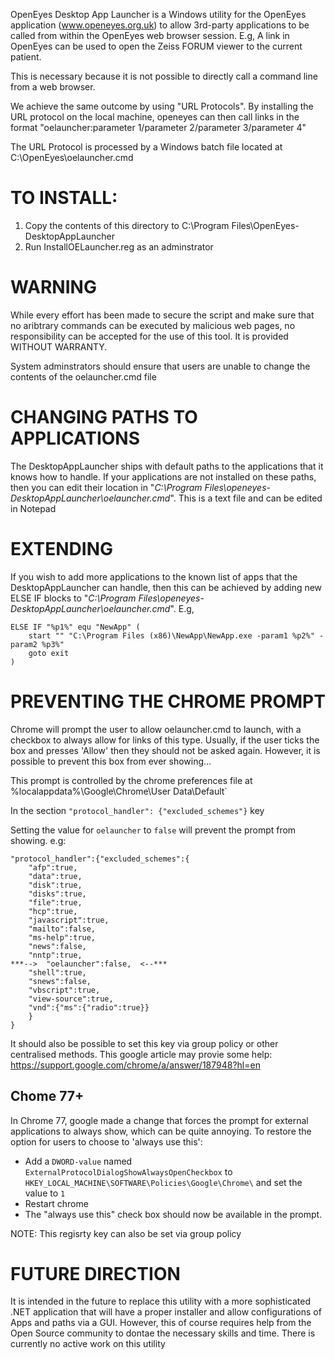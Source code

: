OpenEyes Desktop App Launcher is a Windows utility for the OpenEyes application (www.openeyes.org.uk)
to allow 3rd-party applications to be called from within the OpenEyes web browser session.
E.g, A link in OpenEyes can be used to open the Zeiss FORUM viewer to the current patient.

This is necessary because it is not possible to directly call a command line from a web browser.

We achieve the same outcome by using "URL Protocols". By installing the URL protocol on the local machine,
openeyes can then call links in the format "oelauncher:parameter 1/parameter 2/parameter 3/parameter 4"

The URL Protocol is processed by a Windows batch file located at C:\OpenEyes\oelauncher.cmd


TO INSTALL:
==========
1. Copy the contents of this directory to C:\Program Files\OpenEyes-DesktopAppLauncher
2. Run InstallOELauncher.reg as an adminstrator


WARNING
=======
While every effort has been made to secure the script and make sure that no aribtrary commands can
be executed by malicious web pages, no responsibility can be accepted for the use of this tool. It
is provided WITHOUT WARRANTY.

System adminstrators should ensure that users are unable to change the contents of the oelauncher.cmd file


CHANGING PATHS TO APPLICATIONS
==============================
The DesktopAppLauncher ships with default paths to the applications that it knows how to handle. If your applications are not installed on these paths, then you can edit their location in "_C:\Program Files\openeyes-DesktopAppLauncher\oelauncher.cmd_". This is a text file and can be edited in Notepad

EXTENDING
=========
If you wish to add more applications to the known list of apps that the DesktopAppLauncher can handle, then this can be achieved by adding new ELSE IF blocks to "_C:\Program Files\openeyes-DesktopAppLauncher\oelauncher.cmd_". E.g,

```
ELSE IF "%p1%" equ "NewApp" (
    start "" "C:\Program Files (x86)\NewApp\NewApp.exe -param1 %p2%" -param2 %p3%"
    goto exit
)
```

PREVENTING THE CHROME PROMPT
============================

Chrome will prompt the user to allow oelauncher.cmd to launch, with a checkbox to always allow for links of this type. Usually, if the user ticks the box and presses 'Allow' then they should not be asked again. However, it is possible to prevent this box from ever showing...

This prompt is controlled by the chrome preferences file at %localappdata%\Google\Chrome\User Data\Default`

In the section `"protocol_handler": {"excluded_schemes"}` key

Setting the value for `oelauncher` to `false` will prevent the prompt from showing. e.g:

```
"protocol_handler":{"excluded_schemes":{
	"afp":true,
	"data":true,
	"disk":true,
	"disks":true,
	"file":true,
	"hcp":true,
	"javascript":true,
	"mailto":false,
	"ms-help":true,
	"news":false,
	"nntp":true,
***-->  "oelauncher":false,  <--***
	"shell":true,
	"snews":false,
	"vbscript":true,
	"view-source":true,
	"vnd":{"ms":{"radio":true}}
	}
}
```

It should also be possible to set this key via group policy or other centralised methods. This google article may provie some help: https://support.google.com/chrome/a/answer/187948?hl=en

## Chome 77+
In Chrome 77, google made a change that forces the prompt for external applications to always show, which can be quite annoying. To restore the option for users to choose to 'always use this':
* Add a `DWORD-value` named `ExternalProtocolDialogShowAlwaysOpenCheckbox` to `HKEY_LOCAL_MACHINE\SOFTWARE\Policies\Google\Chrome\` and set the value to `1`
* Restart chrome
* The "always use this" check box should now be available in the prompt.

NOTE: This regisrty key can also be set via group policy

FUTURE DIRECTION
================
It is intended in the future to replace this utility with a more sophisticated .NET application that will have a proper installer and allow configurations of Apps and paths via a GUI. However, this of course requires help from the Open Source community to dontae the necessary skills and time. There is currently no active work on this utility

